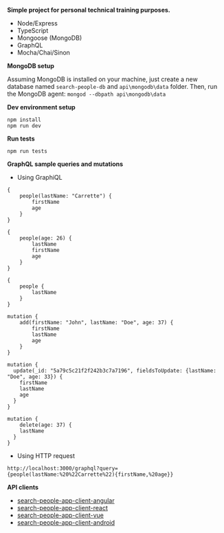 **Simple project for personal technical training purposes.**

* Node/Express
* TypeScript
* Mongoose (MongoDB)
* GraphQL
* Mocha/Chai/Sinon

**MongoDB setup**

Assuming MongoDB is installed on your machine, just create a new database named ``` search-people-db ``` and ``` api\mongodb\data ``` folder.
Then, run the MongoDB agent: ``` mongod --dbpath api\mongodb\data ```

**Dev environment setup**

```
npm install
npm run dev
```

**Run tests**

```
npm run tests
```

**GraphQL sample queries and mutations**

* Using GraphiQL
```
{
    people(lastName: "Carrette") {
        firstName
        age
    }
}
```
```
{
    people(age: 26) {
        lastName
        firstName
        age
    }
}
```
```
{
    people {
        lastName
    }
}
```
```
mutation {
    add(firstName: "John", lastName: "Doe", age: 37) {
        firstName
        lastName
        age
    }
}
```
```
mutation {
  update(_id: "5a79c5c21f2f242b3c7a7196", fieldsToUpdate: {lastName: "Doe", age: 33}) {
    firstName
    lastName
    age
  }
}
```
```
mutation {
    delete(age: 37) {
    lastName
  }
}
```

* Using HTTP request
```
http://localhost:3000/graphql?query={people(lastName:%20%22Carrette%22){firstName,%20age}}
```

**API clients**
* [search-people-app-client-angular](https://github.com/rcarrette/search-people-app-client-angular)
* [search-people-app-client-react](https://github.com/rcarrette/search-people-app-client-react)
* [search-people-app-client-vue](https://github.com/rcarrette/search-people-app-client-vue)
* [search-people-app-client-android](https://github.com/rcarrette/search-people-app-client-android)